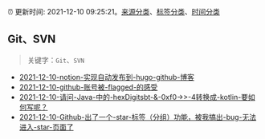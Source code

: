 :alarm_clock: 更新时间: 2021-12-10 09:25:21。[来源分类](../README.md)、[标签分类](../TAGS.md)、[时间分类](../TIMELINE.md)

## Git、SVN


> 关键字：`Git`、`SVN`



- [2021-12-10-notion-实现自动发布到-hugo-github-博客](https://www.v2ex.com/t/821388) 
- [2021-12-10-github-账号被-flagged-的感受](https://www.v2ex.com/t/821367) 
- [2021-12-10-请问-Java-中的-hexDigitsbt-&-0xf0->>-4转换成-kotlin-要如何写呢？](https://www.v2ex.com/t/821359) 
- [2021-12-10-Github-出了一个-star-标签（分组）功能，被我搞出-bug-无法进入-star-页面了](https://www.v2ex.com/t/821356) 